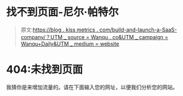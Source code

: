 # 找不到页面-尼尔·帕特尔

> 原文:[https://blog . kiss metrics . com/build-and-launch-a-SaaS-company/？UTM _ source = Wanqu . co&UTM _ campaign = Wanqu+Daily&UTM _ medium = website](https://blog.kissmetrics.com/built-and-launched-a-saas-company/?utm_source=wanqu.co&utm_campaign=Wanqu+Daily&utm_medium=website)

# 404:未找到页面

我猜你是来增加流量的。请在下面输入您的网址，以便我们分析您的网站。